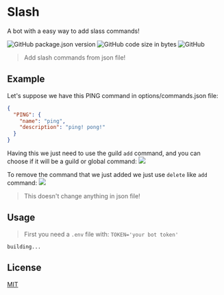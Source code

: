# Slash
A bot with a easy way to add slass commands!

![GitHub package.json version](https://img.shields.io/github/package-json/v/GuriZenit/slash)
![GitHub code size in bytes](https://img.shields.io/github/languages/code-size/GuriZenit/Slash)
![GitHub](https://img.shields.io/github/license/GuriZenit/slash?color=blue)
> Add slash commands from json file!

## Example
Let's suppose we have this PING command in options/commands.json file:
```json
{
  "PING": {
    "name": "ping",
    "description": "ping! pong!"
  }
}
```
Having this we just need to use the guild `add` command, and you can choose if it will be a guild or global command:
![](https://i.imgur.com/JIpedAR.jpg)

To remove the command that we just added we just use `delete` like `add` command:
![](https://i.imgur.com/V3Foc5m.jpg)
> This doesn't change anything in json file!

## Usage
> First you need a `.env` file with: `TOKEN='your bot token'`

`building...`

## License
[MIT](https://github.com/GuriZenit/Slash/blob/main/LICENSE)
